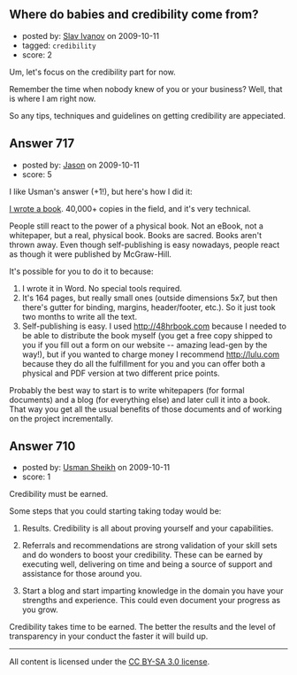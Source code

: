 ## Where do babies and credibility come from?

- posted by: [Slav Ivanov](https://stackexchange.com/users/-1/23-slav-ivanov) on 2009-10-11
- tagged: `credibility`
- score: 2

Um, let's focus on the credibility part for now.

Remember the time when nobody knew of you or your business? Well, that is where I am right now.

So any tips, techniques and guidelines on getting credibility are appeciated.



## Answer 717

- posted by: [Jason](https://stackexchange.com/users/-1/2-jason) on 2009-10-11
- score: 5

<p>I like Usman's answer (+1!), but here's how I did it:</p>

<p><a href="http://codereviewbook.com" rel="nofollow">I wrote a book</a>.  40,000+ copies in the field, and it's very technical.</p>

<p>People still react to the power of a physical book.  Not an eBook, not a whitepaper, but a real, physical book.  Books are sacred.  Books aren't thrown away.  Even though self-publishing is easy nowadays, people react as though it were published by McGraw-Hill.</p>

<p>It's possible for you to do it to because:</p>

<ol>
<li>I wrote it in Word.  No special tools required.</li>
<li>It's 164 pages, but really small ones (outside dimensions 5x7, but then there's gutter for binding, margins, header/footer, etc.).  So it just took two months to write all the text.</li>
<li>Self-publishing is easy.  I used <a href="http://48hrbook.com" rel="nofollow">http://48hrbook.com</a> because I needed to be able to distribute the book myself (you get a free copy shipped to you if you fill out a form on our website -- amazing lead-gen by the way!), but if you wanted to charge money I recommend <a href="http://lulu.com" rel="nofollow">http://lulu.com</a> because they do all the fulfillment for you and you can offer both a physical and PDF version at two different price points.</li>
</ol>

<p>Probably the best way to start is to write whitepapers (for formal documents) and a blog (for everything else) and later cull it into a book.  That way you get all the usual benefits of those documents and of working on the project incrementally.</p>



## Answer 710

- posted by: [Usman Sheikh](https://stackexchange.com/users/-1/392-usman-sheikh) on 2009-10-11
- score: 1

Credibility must be earned.

Some steps that you could starting taking today would be:

1. Results. Credibility is all about proving yourself and your capabilities. 

2. Referrals and recommendations are strong validation of your skill sets and do wonders to boost your credibility. These can be earned by executing well, delivering on time and being a source of support and assistance for those around you.

3. Start a blog and start imparting knowledge in the domain you have your strengths and experience. This could even document your progress as you grow. 

Credibility takes time to be earned. The better the results and the level of transparency in your conduct the faster it will build up. 





---

All content is licensed under the [CC BY-SA 3.0 license](https://creativecommons.org/licenses/by-sa/3.0/).
